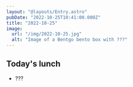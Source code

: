 ```yaml
---
layout: "@layouts/Entry.astro"
pubDate: "2022-10-25T10:41:00.000Z"
title: "2022-10-25"
image:
  url: "/img/2022-10-25.jpg"
  alt: "Image of a Bentgo bento box with ???"
---
```


## Today's lunch

- ???
